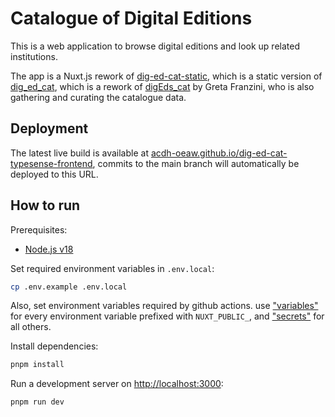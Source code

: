 # Catalogue of Digital Editions

This is a web application to browse digital editions and look up related institutions.

The app is a Nuxt.js rework of [dig-ed-cat-static](https://github.com/csae8092/dig-ed-cat-static),
which is a static version of [dig_ed_cat](https://github.com/acdh-oeaw/dig_ed_cat), which is a
rework of [digEds_cat](https://github.com/gfranzini/digEds_cat) by Greta Franzini, who is also
gathering and curating the catalogue data.

## Deployment

The latest live build is available at
[acdh-oeaw.github.io/dig-ed-cat-typesense-frontend](https://acdh-oeaw.github.io/dig-ed-cat-typesense-frontend),
commits to the main branch will automatically be deployed to this URL.

## How to run

Prerequisites:

- [Node.js v18](https://nodejs.org/en/download)

Set required environment variables in `.env.local`:

```bash
cp .env.example .env.local
```

Also, set environment variables required by github actions. use
["variables"](https://github.com/acdh-oeaw/template-app-nuxt/settings/variables/actions) for every
environment variable prefixed with `NUXT_PUBLIC_`, and
["secrets"](https://github.com/acdh-oeaw/template-app-nuxt/settings/secrets/actions) for all others.

Install dependencies:

```bash
pnpm install
```

Run a development server on [http://localhost:3000](http://localhost:3000):

```bash
pnpm run dev
```
